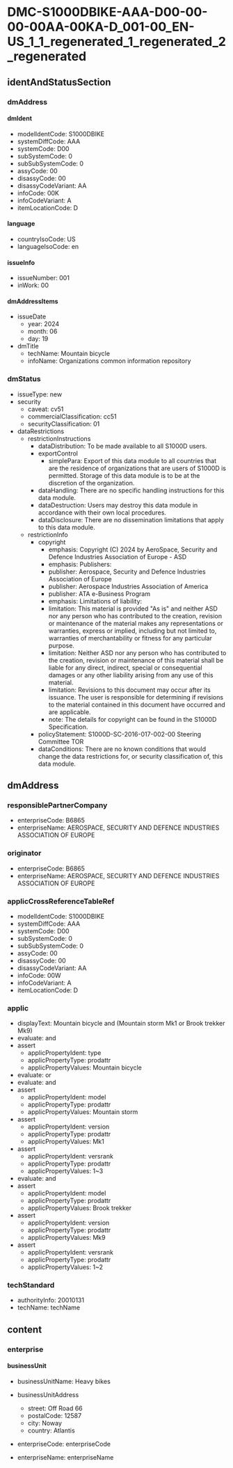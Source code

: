 # DMC-S1000DBIKE-AAA-D00-00-00-00AA-00KA-D_001-00_EN-US_1_1_regenerated_1_regenerated_2_regenerated

## identAndStatusSection

### dmAddress

#### dmIdent

*   modelIdentCode: S1000DBIKE
*   systemDiffCode: AAA
*   systemCode: D00
*   subSystemCode: 0
*   subSubSystemCode: 0
*   assyCode: 00
*   disassyCode: 00
*   disassyCodeVariant: AA
*   infoCode: 00K
*   infoCodeVariant: A
*   itemLocationCode: D

#### language

*   countryIsoCode: US
*   languageIsoCode: en

#### issueInfo

*   issueNumber: 001
*   inWork: 00

#### dmAddressItems

*   issueDate
    *   year: 2024
    *   month: 06
    *   day: 19
*   dmTitle
    *   techName: Mountain bicycle
    *   infoName: Organizations common information repository

### dmStatus

*   issueType: new
*   security
    *   caveat: cv51
    *   commercialClassification: cc51
    *   securityClassification: 01
*   dataRestrictions
    *   restrictionInstructions
        *   dataDistribution: To be made available to all S1000D users.
        *   exportControl
            *   simplePara: Export of this data module to all countries that are the residence of organizations that are users of S1000D is permitted. Storage of this data module is to be at the discretion of the organization.
        *   dataHandling: There are no specific handling instructions for this data module.
        *   dataDestruction: Users may destroy this data module in accordance with their own local procedures.
        *   dataDisclosure: There are no dissemination limitations that apply to this data module.
    *   restrictionInfo
        *   copyright
            *   emphasis: Copyright (C) 2024 by AeroSpace, Security and Defence Industries Association of Europe - ASD
            *   emphasis: Publishers:
            *   publisher: Aerospace, Security and Defence Industries Association of Europe
            *   publisher: Aerospace Industries Association of America
            *   publisher: ATA e-Business Program
            *   emphasis: Limitations of liability:
            *   limitation: This material is provided "As is" and neither ASD nor any person who has contributed to the creation, revision or maintenance of the material makes any representations or warranties, express or implied, including but not limited to, warranties of merchantability or fitness for any particular purpose.
            *   limitation: Neither ASD nor any person who has contributed to the creation, revision or maintenance of this material shall be liable for any direct, indirect, special or consequential damages or any other liability arising from any use of this material.
            *   limitation: Revisions to this document may occur after its issuance. The user is responsible for determining if revisions to the material contained in this document have occurred and are applicable.
            *   note: The details for copyright can be found in the S1000D Specification.
        *   policyStatement: S1000D-SC-2016-017-002-00 Steering Committee TOR
        *   dataConditions: There are no known conditions that would change the data restrictions for, or security classification of, this data module.

## dmAddress

### responsiblePartnerCompany

*   enterpriseCode: B6865
*   enterpriseName: AEROSPACE, SECURITY AND DEFENCE INDUSTRIES ASSOCIATION OF EUROPE

### originator

*   enterpriseCode: B6865
*   enterpriseName: AEROSPACE, SECURITY AND DEFENCE INDUSTRIES ASSOCIATION OF EUROPE

### applicCrossReferenceTableRef

*   modelIdentCode: S1000DBIKE
*   systemDiffCode: AAA
*   systemCode: D00
*   subSystemCode: 0
*   subSubSystemCode: 0
*   assyCode: 00
*   disassyCode: 00
*   disassyCodeVariant: AA
*   infoCode: 00W
*   infoCodeVariant: A
*   itemLocationCode: D

### applic

*   displayText: Mountain bicycle and (Mountain storm Mk1 or Brook trekker Mk9)
*   evaluate: and
*   assert
    *   applicPropertyIdent: type
    *   applicPropertyType: prodattr
    *   applicPropertyValues: Mountain bicycle
*   evaluate: or
*   evaluate: and
*   assert
    *   applicPropertyIdent: model
    *   applicPropertyType: prodattr
    *   applicPropertyValues: Mountain storm
*   assert
    *   applicPropertyIdent: version
    *   applicPropertyType: prodattr
    *   applicPropertyValues: Mk1
*   assert
    *   applicPropertyIdent: versrank
    *   applicPropertyType: prodattr
    *   applicPropertyValues: 1~3
*   evaluate: and
*   assert
    *   applicPropertyIdent: model
    *   applicPropertyType: prodattr
    *   applicPropertyValues: Brook trekker
*   assert
    *   applicPropertyIdent: version
    *   applicPropertyType: prodattr
    *   applicPropertyValues: Mk9
*   assert
    *   applicPropertyIdent: versrank
    *   applicPropertyType: prodattr
    *   applicPropertyValues: 1~2

### techStandard

*   authorityInfo: 20010131
*   techName: techName

## content

### enterprise

#### businessUnit

*   businessUnitName: Heavy bikes
*   businessUnitAddress
    *   street: Off Road 66
    *   postalCode: 12587
    *   city: Noway
    *   country: Atlantis

*   enterpriseCode: enterpriseCode
*   enterpriseName: enterpriseName